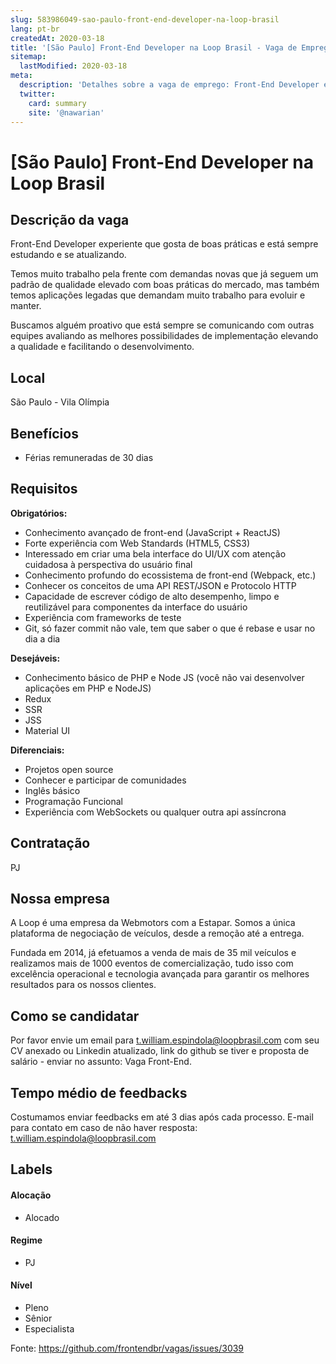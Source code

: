 ```yaml
---
slug: 583986049-sao-paulo-front-end-developer-na-loop-brasil
lang: pt-br
createdAt: 2020-03-18
title: '[São Paulo] Front-End Developer na Loop Brasil - Vaga de Emprego'
sitemap:
  lastModified: 2020-03-18
meta:
  description: 'Detalhes sobre a vaga de emprego: Front-End Developer experiente que gosta de boas práticas e está sempre estudando e se atualizando. Temos muito trabalho pela frente com demandas novas que já seguem um padrão de qualidade elevado com boas práticas do mercado, mas também temos aplicações legadas que demandam muito trabalho para evoluir e manter. Buscamos alguém proativo que está sempre se comunicando com outras equipes avaliando as melhores possibilidades de implementação elevando a qualidade e facilitando o desenvolvimento.'
  twitter:
    card: summary
    site: '@nawarian'
---
```


# [São Paulo] Front-End Developer na Loop Brasil

## Descrição da vaga

Front-End Developer experiente que gosta de boas práticas e está sempre 
estudando e se atualizando.

Temos muito trabalho pela frente com demandas novas que já seguem um padrão de
qualidade elevado com boas práticas do mercado, mas também temos aplicações 
legadas que demandam muito trabalho para evoluir e manter.

Buscamos alguém proativo que está sempre se comunicando com outras equipes
avaliando as melhores possibilidades de implementação elevando a qualidade e
facilitando o desenvolvimento.

## Local

São Paulo - Vila Olímpia

## Benefícios

- Férias remuneradas de 30 dias

## Requisitos

**Obrigatórios:**
- Conhecimento avançado de front-end (JavaScript + ReactJS)
- Forte experiência com Web Standards (HTML5, CSS3)
- Interessado em criar uma bela interface do UI/UX com atenção cuidadosa à perspectiva do usuário final
- Conhecimento profundo do ecossistema de front-end (Webpack, etc.)
- Conhecer os conceitos de uma API REST/JSON e Protocolo HTTP
- Capacidade de escrever código de alto desempenho, limpo e reutilizável para componentes da interface do usuário
- Experiência com frameworks de teste
- Git, só fazer commit não vale, tem que saber o que é rebase e usar no dia a dia

**Desejáveis:**
- Conhecimento básico de PHP e Node JS (você não vai desenvolver aplicações em PHP e NodeJS)
- Redux
- SSR
- JSS
- Material UI

**Diferenciais:**
- Projetos open source
- Conhecer e participar de comunidades
- Inglês básico
- Programação Funcional
- Experiência com WebSockets ou qualquer outra api assíncrona

## Contratação

PJ
## Nossa empresa

A Loop é uma empresa da Webmotors com a Estapar. Somos a única plataforma de 
negociação de veículos, desde a remoção até a entrega.

Fundada em 2014, já efetuamos a venda de mais de 35 mil veículos e realizamos 
mais de 1000 eventos de comercialização, tudo isso com excelência operacional
e tecnologia avançada para garantir os melhores resultados para os nossos 
clientes.

## Como se candidatar

Por favor envie um email para t.william.espindola@loopbrasil.com com seu CV anexado ou Linkedin atualizado, link do github se tiver e proposta de salário - enviar no assunto: Vaga Front-End.

## Tempo médio de feedbacks

Costumamos enviar feedbacks em até 3 dias após cada processo.
E-mail para contato em caso de não haver resposta: t.william.espindola@loopbrasil.com

## Labels

#### Alocação
- Alocado

#### Regime
- PJ

#### Nível
- Pleno
- Sênior
- Especialista

Fonte: https://github.com/frontendbr/vagas/issues/3039